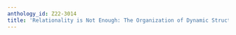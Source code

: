 ```yaml
---
anthology_id: Z22-3014
title: 'Relationality is Not Enough: The Organization of Dynamic Structures'
---
```

